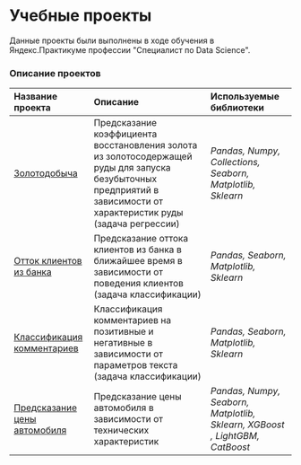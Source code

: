 # Учебные проекты
 Данные проекты были выполнены в ходе обучения в Яндекс.Практикуме профессии "Специалист по Data Science".

### Описание проектов

| Название проекта | Описание | Используемые библиотеки |
| :---------------------- | :---------------------- | :---------------------- |
| [Золотодобыча](gold_mining) | Предсказание коэффициента восстановления золота из золотосодержащей руды для запуска безубыточных предприятий в зависимости от характеристик руды (задача регрессии)| *Pandas, Numpy, Collections, Seaborn, Matplotlib, Sklearn* |
| [Отток клиентов из банка](client_outflow) | Предсказание оттока клиентов из банка в ближайшее время в зависимости от поведения клиентов (задача классификации) | *Pandas, Seaborn, Matplotlib, Sklearn* |
| [Классификация комментариев](nlp) | Классификация комментариев на позитивные и негативные в зависимости от параметров текста (задача классификации)| *Pandas, Seaborn, Matplotlib, Sklearn* |
| [Предсказание цены автомобиля](car_price) | Предсказание цены автомобиля в зависимости от технических характеристик | *Pandas, Numpy, Seaborn, Matplotlib, Sklearn, XGBoost , LightGBM, CatBoost* |
